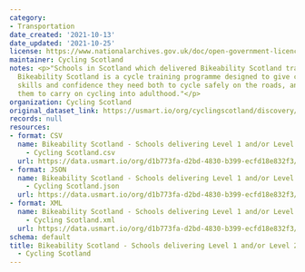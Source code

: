 ```yaml
---
category:
- Transportation
date_created: '2021-10-13'
date_updated: '2021-10-25'
license: https://www.nationalarchives.gov.uk/doc/open-government-licence/version/3/
maintainer: Cycling Scotland
notes: <p>"Schools in Scotland which delivered Bikeability Scotland training in 2019/20.
  Bikeability Scotland is a cycle training programme designed to give children the
  skills and confidence they need both to cycle safely on the roads, and to encourage
  them to carry on cycling into adulthood."</p>
organization: Cycling Scotland
original_dataset_link: https://usmart.io/org/cyclingscotland/discovery/discovery-view-detail/b9fa9cf4-16b3-4d13-97c0-29c2d0c21d6a
records: null
resources:
- format: CSV
  name: Bikeability Scotland - Schools delivering Level 1 and/or Level 2 - 2019/20
    - Cycling Scotland.csv
  url: https://data.usmart.io/org/d1b773fa-d2bd-4830-b399-ecfd18e832f3/resource?resourceGUID=ddd63aef-2696-46d3-a7b5-89559ac8c803
- format: JSON
  name: Bikeability Scotland - Schools delivering Level 1 and/or Level 2 - 2019/20
    - Cycling Scotland.json
  url: https://data.usmart.io/org/d1b773fa-d2bd-4830-b399-ecfd18e832f3/resource?resourceGUID=9c85eebd-326e-4713-b81b-76cc3734a81d
- format: XML
  name: Bikeability Scotland - Schools delivering Level 1 and/or Level 2 - 2019/20
    - Cycling Scotland.xml
  url: https://data.usmart.io/org/d1b773fa-d2bd-4830-b399-ecfd18e832f3/resource?resourceGUID=5a716f5c-b44b-42ff-aa29-9fccba0aab6f
schema: default
title: Bikeability Scotland - Schools delivering Level 1 and/or Level 2 - 2019/20
  - Cycling Scotland
---
```


